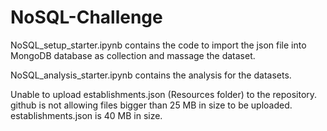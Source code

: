 # NoSQL-Challenge
NoSQL_setup_starter.ipynb contains the code to import the json file into MongoDB database as collection and massage the dataset.

NoSQL_analysis_starter.ipynb contains the analysis for the datasets.

Unable to upload establishments.json (Resources folder) to the repository. github is not allowing files bigger than 25 MB in size to be uploaded. establishments.json is 40 MB in size.

